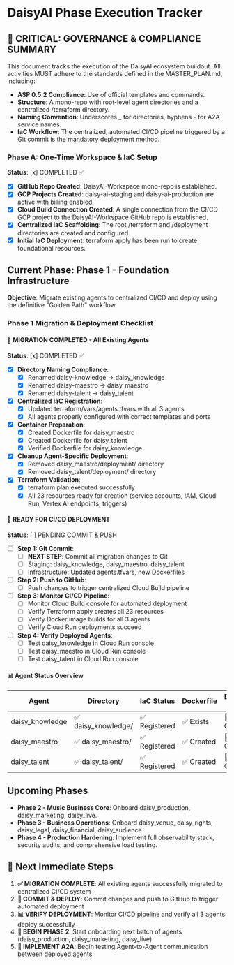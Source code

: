 # **DaisyAI Phase Execution Tracker**

## **🚨 CRITICAL: GOVERNANCE & COMPLIANCE SUMMARY**

This document tracks the execution of the DaisyAI ecosystem buildout. All activities MUST adhere to the standards defined in the MASTER_PLAN.md, including:

* **ASP 0.5.2 Compliance**: Use of official templates and commands.  
* **Structure**: A mono-repo with root-level agent directories and a centralized /terraform directory.  
* **Naming Convention**: Underscores _ for directories, hyphens - for A2A service names.  
* **IaC Workflow**: The centralized, automated CI/CD pipeline triggered by a Git commit is the mandatory deployment method.

### **Phase A: One-Time Workspace & IaC Setup**

**Status**: [x] COMPLETED ✅

* [x] **GitHub Repo Created**: DaisyAI-Workspace mono-repo is established.  
* [x] **GCP Projects Created**: daisy-ai-staging and daisy-ai-production are active with billing enabled.  
* [x] **Cloud Build Connection Created**: A single connection from the CI/CD GCP project to the DaisyAI-Workspace GitHub repo is established.  
* [x] **Centralized IaC Scaffolding**: The root /terraform and /deployment directories are created and configured.  
* [x] **Initial IaC Deployment**: terraform apply has been run to create foundational resources.

## **Current Phase: Phase 1 - Foundation Infrastructure**

**Objective**: Migrate existing agents to centralized CI/CD and deploy using the definitive "Golden Path" workflow.

### **Phase 1 Migration & Deployment Checklist**

#### **🔄 MIGRATION COMPLETED - All Existing Agents**

**Status**: [x] COMPLETED ✅

* [x] **Directory Naming Compliance**: 
  * [x] Renamed daisy-knowledge → daisy_knowledge
  * [x] Renamed daisy-maestro → daisy_maestro  
  * [x] Renamed daisy-talent → daisy_talent
* [x] **Centralized IaC Registration**:
  * [x] Updated terraform/vars/agents.tfvars with all 3 agents
  * [x] All agents properly configured with correct templates and ports
* [x] **Container Preparation**:
  * [x] Created Dockerfile for daisy_maestro
  * [x] Created Dockerfile for daisy_talent
  * [x] Verified Dockerfile for daisy_knowledge
* [x] **Cleanup Agent-Specific Deployment**:
  * [x] Removed daisy_maestro/deployment/ directory
  * [x] Removed daisy_talent/deployment/ directory
* [x] **Terraform Validation**: 
  * [x] terraform plan executed successfully
  * [x] All 23 resources ready for creation (service accounts, IAM, Cloud Run, Vertex AI endpoints, triggers)

#### **🚀 READY FOR CI/CD DEPLOYMENT**

**Status**: [ ] PENDING COMMIT & PUSH

* [ ] **Step 1: Git Commit**:  
  * [ ] **NEXT STEP**: Commit all migration changes to Git
  * [ ] Staging: daisy_knowledge, daisy_maestro, daisy_talent
  * [ ] Infrastructure: Updated agents.tfvars, new Dockerfiles
* [ ] **Step 2: Push to GitHub**:  
  * [ ] Push changes to trigger centralized Cloud Build pipeline
* [ ] **Step 3: Monitor CI/CD Pipeline**:  
  * [ ] Monitor Cloud Build console for automated deployment
  * [ ] Verify Terraform apply creates all 23 resources
  * [ ] Verify Docker image builds for all 3 agents
  * [ ] Verify Cloud Run deployments succeed
* [ ] **Step 4: Verify Deployed Agents**:  
  * [ ] Test daisy_knowledge in Cloud Run console
  * [ ] Test daisy_maestro in Cloud Run console  
  * [ ] Test daisy_talent in Cloud Run console

#### **📊 Agent Status Overview**

| Agent | Directory | IaC Status | Dockerfile | Deployment Status |
|-------|-----------|-----------|------------|-------------------|
| daisy_knowledge | ✅ daisy_knowledge/ | ✅ Registered | ✅ Exists | 🔄 Ready for CI/CD |
| daisy_maestro | ✅ daisy_maestro/ | ✅ Registered | ✅ Created | 🔄 Ready for CI/CD |
| daisy_talent | ✅ daisy_talent/ | ✅ Registered | ✅ Created | 🔄 Ready for CI/CD |

## **Upcoming Phases**

* **Phase 2 - Music Business Core**: Onboard daisy_production, daisy_marketing, daisy_live.  
* **Phase 3 - Business Operations**: Onboard daisy_venue, daisy_rights, daisy_legal, daisy_financial, daisy_audience.  
* **Phase 4 - Production Hardening**: Implement full observability stack, security audits, and comprehensive load testing.

## **🎯 Next Immediate Steps**

1. **✅ MIGRATION COMPLETE**: All existing agents successfully migrated to centralized CI/CD system
2. **🚀 COMMIT & DEPLOY**: Commit changes and push to GitHub to trigger automated deployment
3. **📊 VERIFY DEPLOYMENT**: Monitor CI/CD pipeline and verify all 3 agents deploy successfully
4. **🎵 BEGIN PHASE 2**: Start onboarding next batch of agents (daisy_production, daisy_marketing, daisy_live)
5. **🔗 IMPLEMENT A2A**: Begin testing Agent-to-Agent communication between deployed agents